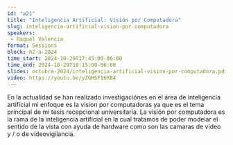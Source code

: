 ```yaml
---
id: "a21"
title: "Inteligencia Artificial: Visión por Computadora"
slug: inteligencia-artificial-vision-por-computadora
speakers:
 - Raquel Valencia
format: Sessions
block: h2-a-2024
time_start: 2024-10-29T17:45:00-06:00
time_end: 2024-10-29T18:15:00-06:00
slides: octubre-2024/inteligencia-artificial-vision-por-computadora.pdf
video: https://youtu.be/yZGHSF16XB4
---
```


En la actualidad se han realizado investigaciónes en el área de inteligencia artificial mi enfoque es la vision por computadoras ya que es el tema principal de mi tesis recepcional universitaria. La visión por computadora es la rama de la inteligencia artificial en la cual tratamos de poder modelar el sentido de la vista con ayuda de hardware como son las camaras de video y / o de videovigilancia.